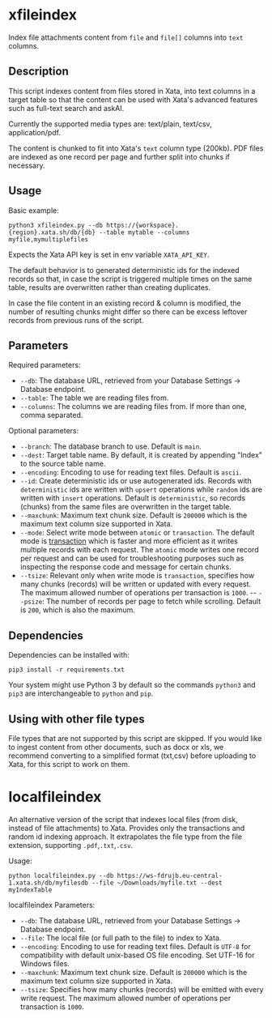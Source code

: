 # xfileindex

Index file attachments content from `file` and `file[]` columns into `text` columns.

## Description

This script indexes content from files stored in Xata, into text columns in a target table so that the content can be used with Xata's advanced features such as full-text search and askAI.

Currently the supported media types are: text/plain, text/csv, application/pdf.

The content is chunked to fit into Xata's `text` column type (200kb). PDF files are indexed as one record per page and further split into chunks if necessary.

## Usage

Basic example:

```
python3 xfileindex.py --db https://{workspace}.{region}.xata.sh/db/{db} --table mytable --columns myfile,mymultiplefiles
```

Expects the Xata API key is set in env variable `XATA_API_KEY`.

The default behavior is to generated deterministic ids for the indexed records so that, in case the script is triggered multiple times on the same table, results are overwritten rather than creating duplicates.

In case the file content in an existing record & column is modified, the number of resulting chunks might differ so there can be excess leftover records from previous runs of the script.

## Parameters

Required parameters:
- `--db`: The database URL, retrieved from your Database Settings -> Database endpoint.
- `--table`: The table we are reading files from.
- `--columns`: The columns we are reading files from. If more than one, comma separated.

Optional parameters:
- `--branch`: The database branch to use. Default is `main`.
- `--dest`: Target table name. By default, it is created by appending "Index" to the source table name.
- `--encoding`: Encoding to use for reading text files. Default is `ascii`.
- `--id`: Create deterministic ids or use autogenerated ids. Records with `deterministic` ids are written with `upsert` operations while `random` ids are written with `insert` operations. Default is `deterministic`, so records (chunks) from the same files are overwritten in the target table.
- `--maxchunk`: Maximum text chunk size. Default is `200000` which is the maximum text column size supported in Xata.
- `--mode`: Select write mode between `atomic` or `transaction`. The default mode is [transaction](https://xata.io/docs/sdk/transaction) which is faster and more efficient as it writes multiple records with each request. The `atomic` mode writes one record per request and can be used for troubleshooting purposes such as inspecting the response code and message for certain chunks.
- `--tsize`: Relevant only when write mode is `transaction`, specifies how many chunks (records) will be written or updated with every request. The maximum allowed number of operations per transaction is `1000`.
-- `--psize`: The number of records per page to fetch while scrolling. Default is `200`, which is also the maximum.

## Dependencies

Dependencies can be installed with:

```
pip3 install -r requirements.txt
```

Your system might use Python 3 by default so the commands `python3` and `pip3` are interchangeable to `python` and `pip`.

## Using with other file types

File types that are not supported by this script are skipped. If you would like to ingest content from other documents, such as docx or xls, we recommend converting to a simplified format (txt,csv) before uploading to Xata, for this script to work on them.


# localfileindex

An alternative version of the script that indexes local files (from disk, instead of file attachments) to Xata.
Provides only the transactions and random id indexing approach.
It extrapolates the file type from the file extension, supporting `.pdf`,`.txt`,`.csv`.

Usage:

```
python localfileindex.py --db https://ws-fdrujb.eu-central-1.xata.sh/db/myfilesdb --file ~/Downloads/myfile.txt --dest myIndexTable
```

localfileindex Parameters:

- `--db`: The database URL, retrieved from your Database Settings -> Database endpoint.
- `--file`: The local file (or full path to the file) to index to Xata.
- `--encoding`: Encoding to use for reading text files. Default is `UTF-8` for compatibility with default unix-based OS file encoding. Set UTF-16 for Windows files.
- `--maxchunk`: Maximum text chunk size. Default is `200000` which is the maximum text column size supported in Xata.
- `--tsize`: Specifies how many chunks (records) will be emitted with every write request. The maximum allowed number of operations per transaction is `1000`.